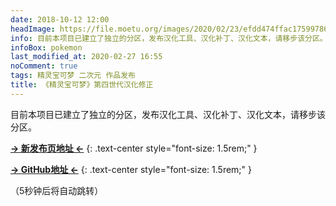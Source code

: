 ```yaml
---
date: 2018-10-12 12:00
headImage: https://file.moetu.org/images/2020/02/23/efdd474ffac175997868fa704bdc063e1f4ad7cdd56b9c40.jpg
info: 目前本项目已建立了独立的分区，发布汉化工具、汉化补丁、汉化文本，请移步该分区。
infoBox: pokemon
last_modified_at: 2020-02-27 16:55
noComment: true
tags: 精灵宝可梦 二次元 作品发布
title: 《精灵宝可梦》第四世代汉化修正
---
```

目前本项目已建立了独立的分区，发布汉化工具、汉化补丁、汉化文本，请移步该分区。

**[→ 新发布页地址 ←](/PokemonChineseTranslationRevise/)**
{: .text-center style="font-size: 1.5rem;" }

**[→ GitHub地址 ←](https://github.com/Xzonn/PokemonChineseTranslationRevise/)**
{: .text-center style="font-size: 1.5rem;" }

（5秒钟后将自动跳转）

<script> setTimeout(x => location.href = location.origin + "/PokemonChineseTranslationRevise/" + location.search + location.hash, 5000) </script>